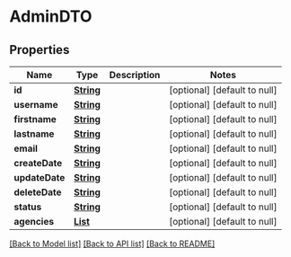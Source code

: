 # AdminDTO
## Properties

Name | Type | Description | Notes
------------ | ------------- | ------------- | -------------
**id** | [**String**](string.md) |  | [optional] [default to null]
**username** | [**String**](string.md) |  | [optional] [default to null]
**firstname** | [**String**](string.md) |  | [optional] [default to null]
**lastname** | [**String**](string.md) |  | [optional] [default to null]
**email** | [**String**](string.md) |  | [optional] [default to null]
**createDate** | [**String**](string.md) |  | [optional] [default to null]
**updateDate** | [**String**](string.md) |  | [optional] [default to null]
**deleteDate** | [**String**](string.md) |  | [optional] [default to null]
**status** | [**String**](string.md) |  | [optional] [default to null]
**agencies** | [**List**](AgencyAdminResponseDTO.md) |  | [optional] [default to null]

[[Back to Model list]](../README.md#documentation-for-models) [[Back to API list]](../README.md#documentation-for-api-endpoints) [[Back to README]](../README.md)

